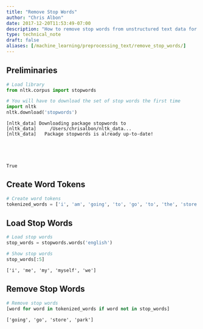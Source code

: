 ```yaml
---
title: "Remove Stop Words"
author: "Chris Albon"
date: 2017-12-20T11:53:49-07:00
description: "How to remove stop words from unstructured text data for machine learning in Python."
type: technical_note
draft: false
aliases: [/machine_learning/preprocessing_text/remove_stop_words/]
---
```

## Preliminaries


```python
# Load library
from nltk.corpus import stopwords

# You will have to download the set of stop words the first time
import nltk
nltk.download('stopwords')
```

    [nltk_data] Downloading package stopwords to
    [nltk_data]     /Users/chrisalbon/nltk_data...
    [nltk_data]   Package stopwords is already up-to-date!





    True



## Create Word Tokens


```python
# Create word tokens
tokenized_words = ['i', 'am', 'going', 'to', 'go', 'to', 'the', 'store', 'and', 'park']
```

## Load Stop Words


```python
# Load stop words
stop_words = stopwords.words('english')

# Show stop words
stop_words[:5]
```




    ['i', 'me', 'my', 'myself', 'we']



## Remove Stop Words


```python
# Remove stop words
[word for word in tokenized_words if word not in stop_words]
```




    ['going', 'go', 'store', 'park']


